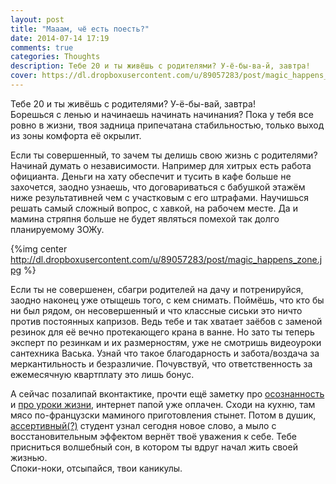 ```yaml
---
layout: post
title: "Мааам, чё есть поесть?"
date: 2014-07-14 17:19
comments: true
categories: Thoughts
description: Тебе 20 и ты живёшь с родителями? У-ё-бы-ва-й, завтра!
cover: https://dl.dropboxusercontent.com/u/89057283/post/magic_happens_zone.jpg
---
```

Тебе 20 и ты живёшь с родителями? У-ё-бы-вай, завтра!		
Борешься с ленью и начинаешь начинать начинания? Пока у тебя все ровно в жизни, твоя задница припечатана стабильностью, только выход из зоны комфорта её окрылит.		

Если ты совершенный, то зачем ты делишь свою жизнь с родителями? Начинай думать о независимости.
Например для хитрых есть работа официанта. Деньги на хату обеспечит и тусить в кафе больше не захочется, заодно узнаешь, что договариваться с бабушкой этажём ниже результативней чем с участковым с его штрафами. Научишься решать самый сложный вопрос, с хавкой, на рабочем месте. Да и мамина стряпня больше не будет являться помехой так долго планируемому ЗОЖу.

{%img center http://dl.dropboxusercontent.com/u/89057283/post/magic_happens_zone.jpg %}

Если ты не совершенен, сбагри родителей на дачу и потренируйся, заодно наконец уже отыщешь того, с кем снимать. Поймёшь, что кто бы ни был рядом, он несовершенный и что классные сиськи это ничто против постоянных капризов. Ведь тебе и так хватает заёбов с заменой резинок для её вечно протекающего крана в ванне. Но зато ты теперь эксперт по резинкам и их размерностям, уже не смотришь видеоуроки сантехника Васька. Узнай что такое благодарность и забота/воздача за меркантильность и безразличие. Почувствуй, что ответственность за ежемесячную квартплату это лишь бонус.

А сейчас позалипай вконтактике, прочти ещё заметку про [осознанность](http://kzncv.ru/blog/all/osoznannost/) и [про уроки жизни](http://kzncv.ru/blog/all/pro-uroki-zhizni/), интернет папой уже оплачен. Сходи на кухню, там мясо по-французски маминого приготовления стынет. Потом в душик, [ассертивный(?)](http://ru.wikipedia.org/wiki/%D0%90%D1%81%D1%81%D0%B5%D1%80%D1%82%D0%B8%D0%B2%D0%BD%D0%BE%D1%81%D1%82%D1%8C) студент узнал сегодня новое слово, а мыло с восстановительным эффектом вернёт твоё уважения к себе. Тебе присниться волшебный сон, в котором ты вдруг начал жить своей жизнью. 	
Споки-ноки, отсыпайся, твои каникулы.



